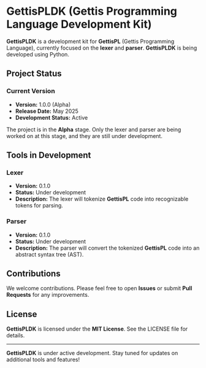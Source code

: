 # GettisPLDK (Gettis Programming Language Development Kit)

**GettisPLDK** is a development kit for **GettisPL** (Gettis Programming Language), currently focused on the **lexer** and **parser**. **GettisPLDK** is being developed using Python.

## Project Status

### Current Version
- **Version:** 1.0.0 (Alpha)
- **Release Date:** May 2025
- **Development Status:** Active

The project is in the **Alpha** stage. Only the lexer and parser are being worked on at this stage, and they are still under development.

## Tools in Development

### Lexer
- **Version:** 0.1.0
- **Status:** Under development
- **Description:** The lexer will tokenize **GettisPL** code into recognizable tokens for parsing.

### Parser
- **Version:** 0.1.0
- **Status:** Under development
- **Description:** The parser will convert the tokenized **GettisPL** code into an abstract syntax tree (AST).

## Contributions

We welcome contributions. Please feel free to open **Issues** or submit **Pull Requests** for any improvements.

## License

**GettisPLDK** is licensed under the **MIT License**. See the LICENSE file for details.

---

**GettisPLDK** is under active development. Stay tuned for updates on additional tools and features!
